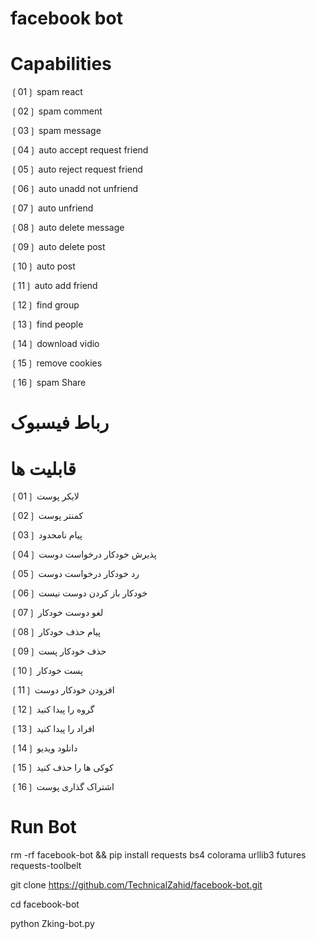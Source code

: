 # facebook bot
# Capabilities

❲01❳ spam react

❲02❳ spam comment

❲03❳ spam message

❲04❳ auto accept request friend

❲05❳ auto reject request friend

❲06❳ auto unadd not unfriend

❲07❳ auto unfriend

❲08❳ auto delete message

❲09❳ auto delete post

❲10❳ auto post

❲11❳ auto add friend

❲12❳ find group

❲13❳ find people

❲14❳ download vidio

❲15❳ remove cookies

❲16❳ spam Share

# رباط فیسبوک
# قابلیت ها

 ❲01❳ لایکر پوست

 ❲02❳ کمنتر پوست

 ❲03❳ پیام نامحدود

 ❲04❳ پذیرش خودکار درخواست دوست

 ❲05❳ رد خودکار درخواست دوست

 ❲06❳ خودکار باز کردن دوست نیست

 ❲07❳ لغو دوست خودکار

 ❲08❳ پیام حذف خودکار

 ❲09❳ حذف خودکار پست

 ❲10❳ پست خودکار

 ❲11❳ افزودن خودکار دوست

 ❲12❳ گروه را پیدا کنید

 ❲13❳ افراد را پیدا کنید

 ❲14❳ دانلود ویدیو

 ❲15❳ کوکی ها را حذف کنید

 ❲16❳ اشتراک گذاری پوست


# Run Bot

 rm -rf facebook-bot && pip install requests bs4 colorama urllib3 futures requests-toolbelt

 git clone https://github.com/TechnicalZahid/facebook-bot.git

 cd facebook-bot

 python Zking-bot.py
